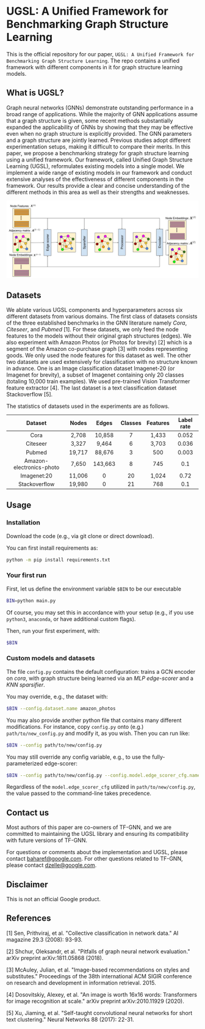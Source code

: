 # UGSL: A Unified Framework for Benchmarking Graph Structure Learning

This is the official repository for our paper, `UGSL: A Unified Framework for Benchmarking Graph Structure Learning`.
The repo contains a unified framework with different components in it for graph structure learning models.

## What is UGSL?

Graph neural networks (GNNs) demonstrate outstanding performance in a broad range of applications. While the majority of GNN applications assume that a graph structure is given, some recent methods substantially expanded the applicability of GNNs by showing that they may be effective even when no graph structure is explicitly provided. The GNN parameters and a graph structure are jointly learned. Previous studies adopt different experimentation setups, making it difficult to compare their merits. In this paper, we propose a benchmarking strategy for graph structure learning using a unified framework. Our framework, called Unified Graph Structure Learning (UGSL), reformulates existing models into a single model. We implement a wide range of existing models in our framework and conduct extensive analyses of the effectiveness of different components in the framework. Our results provide a clear and concise understanding of the different methods in this area as well as their strengths and weaknesses.

![UGSL_layer](./figures/UGSL_layer.jpg)


## Datasets

We ablate various UGSL components and hyperparameters across six different datasets from various domains. The first class of datasets consists of the three established benchmarks in the GNN literature namely *Cora*, *Citeseer*, and *Pubmed* [1]. For these datasets, we only feed the node features to the models without their original graph structures (edges). 
We also experiment with Amazon Photos (or Photos for brevity) [2] which is a segment of the Amazon co-purchase graph [3] with nodes representing goods. We only used the node features for this dataset as well. 
The other two datasets are used extensively for classification with no structure known in advance. One is an Image classification dataset Imagenet-20 (or Imagenet for brevity), a subset of Imagenet containing only 20 classes (totaling 10,000 train examples). We used pre-trained Vision Transformer feature extractor [4]. The last dataset is a text classification dataset Stackoverflow [5].

The statistics of datasets used in the experiments are as follows.


| Dataset                  | Nodes     | Edges     | Classes   | Features   | Label rate  |
| :-------:                | :-------: | :-------: | :-------: | :-------:  | :-------:   |
| Cora                     | 2,708     | 10,858    | 7         | 1,433      | 0.052       |
| Citeseer                 | 3,327     | 9,464     | 6         | 3,703      | 0.036       |
| Pubmed                   | 19,717    | 88,676    | 3         | 500        | 0.003       |
| Amazon-electronics-photo | 7,650     | 143,663   | 8         | 745        | 0.1         |
| Imagenet:20              | 11,006    | 0         | 20        | 1,024      | 0.72        |
| Stackoverflow            | 19,980    | 0         | 21        | 768        | 0.1         |


## Usage

### Installation

Download the code (e.g., via git clone or direct download).

You can first install requirements as:

```sh
python -m pip install requirements.txt
```


### Your first run

First, let us define the environment variable `$BIN` to be our executable

```sh
BIN=python main.py
```

Of course, you may set this in accordance with your setup (e.g., if you use `python3`, `anaconda`, or have additional custom flags).

Then, run your first experiment, with:
```sh
$BIN
```

### Custom models and datasets

The file `config.py` contains the default configuration: trains a GCN encoder on *cora*, with graph structure being learned via an *MLP edge-scorer* and a *KNN sparsifier*.

You may override, e.g., the dataset with:

```sh
$BIN --config.dataset.name amazon_photos
```

You may also provide another python file that contains many different modifications. For instance, copy `config.py` onto (e.g.) `path/to/new_config.py` and modify it, as you wish. Then you can run like:

```sh
$BIN --config path/to/new/config.py
```

You may still override any config variable, e.g., to use the fully-parameterized edge-scorer:

```sh
$BIN --config path/to/new/config.py --config.model.edge_scorer_cfg.name=fp
```
Regardless of the `model.edge_scorer_cfg` utilized in `path/to/new/config.py`, the value passed to the command-line takes precedence.

## Contact us
Most authors of this paper are co-owners of TF-GNN, and we are committed to maintaining the UGSL library and ensuring its compatibility with future versions of TF-GNN.

For questions or comments about the implementation and UGSL, please contact baharef@google.com. For other questions related to TF-GNN, please contact dzelle@google.com. 

## Disclaimer

This is not an official Google product.

## References
[1] Sen, Prithviraj, et al. "Collective classification in network data." AI magazine 29.3 (2008): 93-93.

[2] Shchur, Oleksandr, et al. "Pitfalls of graph neural network evaluation." arXiv preprint arXiv:1811.05868 (2018).

[3] McAuley, Julian, et al. "Image-based recommendations on styles and substitutes." Proceedings of the 38th international ACM SIGIR conference on research and development in information retrieval. 2015.

[4] Dosovitskiy, Alexey, et al. "An image is worth 16x16 words: Transformers for image recognition at scale." arXiv preprint arXiv:2010.11929 (2020).

[5] Xu, Jiaming, et al. "Self-taught convolutional neural networks for short text clustering." Neural Networks 88 (2017): 22-31.
